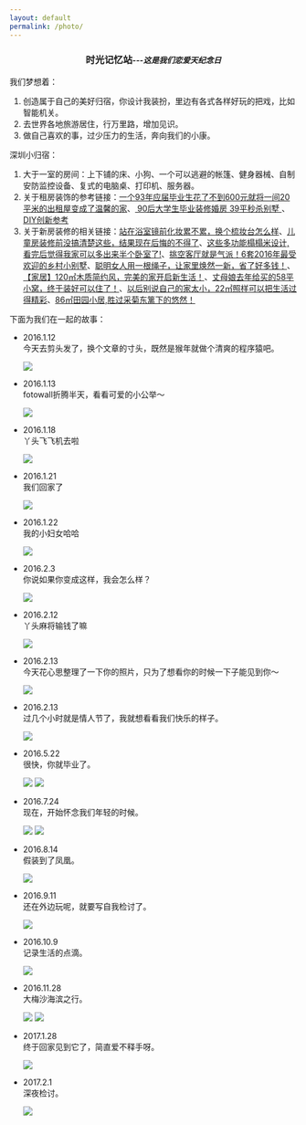 ```yaml
---
layout: default
permalink: /photo/
---
```


<center><h3>时光记忆站<i><small>---这是我们恋爱<span id=result2></span>天纪念日</small></i></h3></center>

我们梦想着：   

1. 创造属于自己的美好归宿，你设计我装扮，里边有各式各样好玩的把戏，比如智能机关。
2. 去世界各地旅游居住，行万里路，增加见识。
3. 做自己喜欢的事，过少压力的生活，奔向我们的小康。

深圳小归宿：    

1. 大于一室的房间：上下铺的床、小狗、一个可以逃避的帐篷、健身器械、自制安防监控设备、复式的电脑桌、打印机、服务器。
2. 关于租房装饰的参考链接：[一个93年应届毕业生花了不到600元就将一间20平米的出租屋变成了温馨的家](http://mp.weixin.qq.com/s?__biz=MzA5NTAyNzQyNQ==&mid=404668268&idx=1&sn=3b08554a2295e5d5fd8e96c5bdebcf4d&mpshare=1&scene=1&srcid=1009DVrBduaU68diSdE2UDqJ#rd)、[ 90后大学生毕业装修婚房 39平秒杀别墅 ](http://mp.weixin.qq.com/s?__biz=MzA4MzQ2NjYzOQ==&mid=2650693951&idx=2&sn=9aa2a3668a9e7f2798b53f602ccd76ed&mpshare=1&scene=1&srcid=1009YSekz6NOj8zQUpazOZy3#rd)、[DIY创新参考](http://home.163.com/special/zfdiy/)   
3. 关于新房装修的相关链接：[站在浴室镜前化妆累不累，换个梳妆台怎么样](https://view.inews.qq.com/a/20170128A03TNC00)、[儿童房装修前没搞清楚这些，结果现在后悔的不得了](https://view.inews.qq.com/a/20170130B03CH400)、[这些多功能榻榻米设计, 看完后觉得我家可以多出来半个卧室了!](http://view.inews.qq.com/a/20170128A018XH00?refer=share_recomnews)、[挑空客厅就是气派！6套2016年最受欢迎的乡村小别墅](https://view.inews.qq.com/a/20170129A01EDH00)、[聪明女人用一根绳子，让家里焕然一新，省了好多钱！](https://view.inews.qq.com/a/20170130B056VG00)、[【家居】120㎡木质简约风，完美的家开启新生活！](https://view.inews.qq.com/a/20170202A03PQ200)、[丈母娘去年给买的58平小窝，终于装好可以住了！](https://view.inews.qq.com/a/20170203A01FRW00)、[以后别说自己的家太小，22㎡照样可以把生活过得精彩](https://view.inews.qq.com/a/20170202A047N600)、[86㎡田园小居,胜过采菊东篱下的悠然！](https://view.inews.qq.com/a/20170202A01RH300)

下面为我们在一起的故事：

- 2016.1.12   
今天去剪头发了，换个文章的寸头，既然是猴年就做个清爽的程序猿吧。

	<img src="/images/faxing.png">

- 2016.1.13   
fotowall折腾半天，看看可爱的小公举～

	<img src="/images/jing.png">

- 2016.1.18   
丫头飞飞机去啦

	<img src="/images/yaf.png">

- 2016.1.21   
我们回家了

	<img src="/images/home.jpg">

- 2016.1.22   
我的小妇女哈哈

	<img src="/images/funv.jpg">

- 2016.2.3   
你说如果你变成这样，我会怎么样？

	<img src="/images/eye.jpg">

- 2016.2.12   
丫头麻将输钱了嘛

	<img src="/images/maj.jpg">

- 2016.2.13   
今天花心思整理了一下你的照片，只为了想看你的时候一下子能见到你～

	<img src="/images/jingj.png">

- 2016.2.13   
过几个小时就是情人节了，我就想看看我们快乐的样子。

	<img src="/images/love.png">

- 2016.5.22   
很快，你就毕业了。

	<img src="/images/biye.jpg">

	<img src="/images/biye2.jpg">

- 2016.7.24   
现在，开始怀念我们年轻的时候。

	<img src="/images/young1.jpg">

	<img src="/images/young2.jpg">

- 2016.8.14   
假装到了凤凰。

	<img src="/images/huahui.jpg">

- 2016.9.11   
还在外边玩呢，就要写自我检讨了。

	<img src="/images/tojing.jpg">

- 2016.10.9   
记录生活的点滴。

	<img src="/images/tome.jpg">

- 2016.11.28   
大梅沙海滨之行。

	<img src="/images/haibing.jpg">

	<img src="/images/haibing2.jpg">

- 2017.1.28   
终于回家见到它了，简直爱不释手呀。

	<img src="/images/udog.jpg">

- 2017.2.1   
深夜检讨。

	<img src="/images/syjt.jpg">